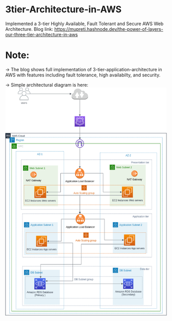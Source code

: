 # 3tier-Architecture-in-AWS
Implemented a 3-tier Highly Available, Fault Tolerant and Secure AWS Web Architecture.
Blog link: https://mupreti.hashnode.dev/the-power-of-layers-our-three-tier-architecture-in-aws


# Note: 

-> The blog shows full implementation of 3-tier-application-architecture in AWS with features including fault tolerance, high availabilty, and security. 

-> Simple architectural diagram is here: 
![3tier-Architecture-in-AWS](3tier.png)
